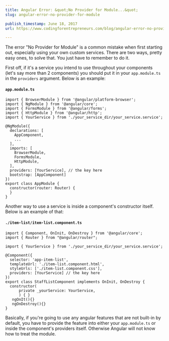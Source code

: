 ```yaml
---
title: Angular Error: &quot;No Provider for Module...&quot;
slug: angular-error-no-provider-for-module

publish_timestamp: June 18, 2017
url: https://www.codingforentrepreneurs.com/blog/angular-error-no-provider-for-module/

---
```



The error "No Provider for Module" is a common mistake when first starting out, especially using your own custom services. There are two ways, pretty easy ones, to solve that. You just have to remember to do it.

First off, if it's a service you intend to use throughout your components (let's say more than 2 components) you should put it in your `app.module.ts` in the `providers` argument. Below is an example:

#### `app.module.ts`
```
import { BrowserModule } from '@angular/platform-browser';
import { NgModule } from '@angular/core';
import { FormsModule } from '@angular/forms';
import { HttpModule } from '@angular/http';
import { YourService } from './your_service_dir/your_service.service';

@NgModule({
  declarations: [
    AppComponent,
    ...
  ],
  imports: [
    BrowserModule,
    FormsModule,
    HttpModule,
  ],
  providers: [YourService], // the key here
  bootstrap: [AppComponent]
})
export class AppModule {
  constructor(router: Router) {
  } 
}
```

Another way to use a service is inside a component's constructor itself. Below is an example of that:

#### `./item-list/item-list.component.ts`
```
import { Component, OnInit, OnDestroy } from '@angular/core';
import { Router } from "@angular/router";

import { YourService } from './your_service_dir/your_service.service';

@Component({
  selector: 'app-item-list',
  templateUrl: './item-list.component.html',
  styleUrls: ['./item-list.component.css'],
  providers: [YourService] // the key here
})
export class StaffListComponent implements OnInit, OnDestroy {
  constructor(
      private _yourService: YourService,
      ) { }
   ngOnIt(){}
   ngOnDestroy(){}
}
```


Basically, if you're going to use any angular features that are not built-in by default, you have to provide the feature into either your `app.module.ts` or inside the component's providers itself. Otherwise Angular will not know how to treat the module.
